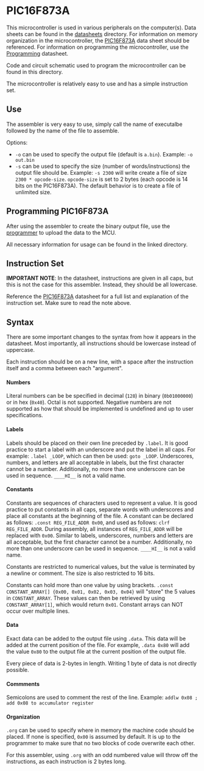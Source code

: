 # PIC16F873A

This microcontroller is used in various peripherals on the computer(s). Data
sheets can be found in the [datasheets](/docs/datasheets/) directory. For
information on memory organization in the microcontroller, the
[PIC16F873A](/docs/datasheets/PIC16F873A.pdf) data sheet should be referenced.
For information on programming the microcontroller, use the
[Programming](/docs/datasheets/PIC16F873A-Flash-Memory-Programming.pdf)
datasheet.

Code and circuit schematic used to program the microcontroller can be found in
this directory.

The microcontroller is relatively easy to use and has a simple instruction set.


## Use 
The assembler is very easy to use, simply call the name of executalbe followed
by the name of the file to assemble.

Options:
- `-o` can be used to specify the output file (default is `a.bin`). 
  Example: `-o out.bin`
- `-s` can be used to specify the size (number of words/instructions) the output
  file should be. Example: `-s 2300` will write create a file of size 
  `2300 * opcode-size`. `opcode-size` is set to 2 bytes (each opcode is 14 bits
  on the PIC16F873A). The default behavior is to create a file of unlimited 
  size.

## Programming PIC16F873A
After using the assembler to create the binary output file, use the
[programmer](/assembler/pic16f873a/programmer/) to upload the data to the MCU.

All necessary information for usage can be found in the linked directory.

## Instruction Set 
**IMPORTANT NOTE**: In the datasheet, instructions are given in all caps, but 
this is not the case for this assembler. Instead, they should be all lowercase.

Reference the [PIC16F873A](/docs/datasheets/PIC16F873A.pdf) datasheet for a full
list and explanation of the instruction set. Make sure to read the note above.


## Syntax
There are some important changes to the syntax from how it appears in the
datasheet. Most importantly, all instructions should be lowercase instead of
uppercase.

Each instruction should be on a new line, with a space after the instruction
itself and a comma between each "argument".

#### Numbers
Literal numbers can be be specified in decimal (`128`) in binary (`0b01000000`)
or in hex (`0x40`). Octal is not supported. Negative numbers are not supported
as how that should be implemented is undefined and up to user specifications.

#### Labels
Labels should be placed on their own line preceded by `.label`. It is good
practice to start a label with an underscore and put the label in all caps. For
example: `.label _LOOP`, which can then be used: `goto _LOOP`. Underscores, 
numbers, and letters are all acceptable in labels, but the first character 
cannot be a number. Additionally, no more than one underscore can be used in 
sequence. `____HI__` is not a valid name.

#### Constants
Constants are sequences of characters used to represent a value. It is good
practice to put constants in all caps, separate words with underscores and place
all constants at the beginning of the file. A constant can be declared as
follows: `.const REG_FILE_ADDR 0x00`, and used as follows: `clrf REG_FILE_ADDR`.
During assembly, all instances of `REG_FILE_ADDR` will be replaced with `0x00`.
Similar to labels, underscores, numbers and letters are all acceptable, but the
first character cannot be a number. Additionally, no more than one underscore
can be used in sequence. `____HI__` is not a valid name.

Constants are restricted to numerical values, but the value is terminated by a
newline or comment. The size is also restricted to 16 bits.

Constants can hold more than one value by using brackets. `.const 
CONSTANT_ARRAY[] {0x00, 0x01, 0x02, 0x03, 0x04}` will "store" the 5 values in 
`CONSTANT_ARRAY`. These values can then be retrieved by using 
`CONSTANT_ARRAY[1]`, which would return `0x01`. Constant arrays can NOT occur 
over  multiple lines.

#### Data
Exact data can be added to the output file using `.data`. This data will be
added at the current position of the file. For example, `.data 0x80` will add
the value `0x80` to the output file at the current position of the output file.

Every piece of data is 2-bytes in length. Writing 1 byte of data is not directly
possible.

#### Commments
Semicolons are used to comment the rest of the line. Example: `addlw 0x08 ; add
0x08 to accumulator register`

#### Organization
`.org` can be used to specify where in memory the machine code should be placed.
If none is specified, `0x00` is assumed by default. It is up to the programmer
to make sure that no two blocks of code overwrite each other.

For this assembler, using `.org` with an odd numbered value will throw off the
instructions, as each instruction is 2 bytes long.
